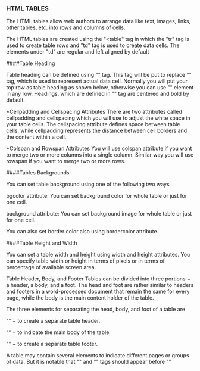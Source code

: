 ### HTML TABLES

The HTML tables allow web authors to arrange data like text, images, links, other tables, etc. into rows and columns of cells.

The HTML tables are created using the "<table" tag in which the "tr" tag is used to create table rows and "td" tag is used to create data cells.
The elements under "td" are regular and left aligned by default

####Table Heading

Table heading can be defined using "<th>" tag.
This tag will be put to replace "<td>" tag, which is used to represent actual data cell.
Normally you will put your top row as table heading as shown below, otherwise you can use "<th>" element in any row.
Headings, which are defined in "<th>" tag are centered and bold by default.

*Cellpadding and Cellspacing Attributes
There are two attributes called cellpadding and cellspacing which you will use to adjust the white space in your table cells.
The cellspacing attribute defines space between table cells, while cellpadding represents the distance between cell borders and the content within a cell.

*Colspan and Rowspan Attributes
You will use colspan attribute if you want to merge two or more columns into a single column.
Similar way you will use rowspan if you want to merge two or more rows.

####Tables Backgrounds

You can set table background using one of the following two ways 

bgcolor attribute: You can set background color for whole table or just for one cell.

background attribute: You can set background image for whole table or just for one cell.

You can also set border color also using bordercolor attribute.

####Table Height and Width

You can set a table width and height using width and height attributes.
You can specify table width or height in terms of pixels or in terms of percentage of available screen area.


Table Header, Body, and Footer
Tables can be divided into three portions − a header, a body, and a foot. The head and foot are rather similar to headers and footers in a word-processed document that remain the same for every page, while the body is the main content holder of the table.

The three elements for separating the head, body, and foot of a table are 

"<thead>" − to create a separate table header.

"<tbody>" − to indicate the main body of the table.

"<tfoot>" − to create a separate table footer.

A table may contain several <tbody> elements to indicate different pages or groups of data.
But it is notable that "<thead>" and "<tfoot>" tags should appear before "<tbody>"
